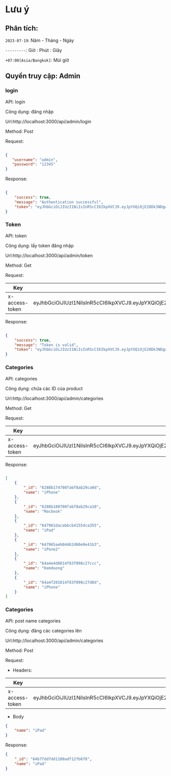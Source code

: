 # Lưu ý

## Phân tích:

`2023-07-19`: Năm - Tháng - Ngày

`---------`: Giờ : Phút : Giây

`+07:00[Asia/Bangkok]`: Múi giờ


## Quyền truy cập: Admin

### login

API: login

Công dụng: đăng nhập

Url:http://localhost:3000/api/admin/login

Method: Post

Request:

```json

{
   "username": "admin",
   "password": "12345"
}

```

Response:

```json

{
    "success": true,
    "message": "Authentication successful",
    "token": "eyJhbGciOiJIUzI1NiIsInR5cCI6IkpXVCJ9.eyJpYXQiOjE2ODk3NDgwMjQsImV4cCI6MTY4OTc1MTYyNH0.UZkT4s3drmJKhEIps2s6LVEBdO7TwkQ_iW0jmgpNL5s"
}

```

### Token

API: token

Công dụng: lấy token đăng nhập

Url:http://localhost:3000/api/admin/token

Method: Get

Request:

| Key           | Value         |
|---------------|---------------|
|x-access-token |eyJhbGciOiJIUzI1NiIsInR5cCI6IkpXVCJ9.eyJpYXQiOjE2ODk3NDgwMjQsImV4cCI6MTY4OTc1MTYyNH0.UZkT4s3drmJKhEIps2s6LVEBdO7TwkQ_iW0jmgpNL5s |

Response:

```json

{
    "success": true,
    "message": "Token is valid",
    "token": "eyJhbGciOiJIUzI1NiIsInR5cCI6IkpXVCJ9.eyJpYXQiOjE2ODk3NDgwMjQsImV4cCI6MTY4OTc1MTYyNH0.UZkT4s3drmJKhEIps2s6LVEBdO7TwkQ_iW0jmgpNL5s"
}

```

### Categories

API: categories

Công dụng: chứa các ID của product

Url:http://localhost:3000/api/admin/categories

Method: Get

Request:

| Key           | Value         |
|---------------|---------------|
|x-access-token |eyJhbGciOiJIUzI1NiIsInR5cCI6IkpXVCJ9.eyJpYXQiOjE2ODk3NDgwMjQsImV4cCI6MTY4OTc1MTYyNH0.UZkT4s3drmJKhEIps2s6LVEBdO7TwkQ_iW0jmgpNL5s |

Response:

```json

[
    {
        "_id": "6288b174708fabf8ab29ca0d",
        "name": "iPhone"
    },
    {
        "_id": "6288b180708fabf8ab29ca10",
        "name": "Macbook"
    },
    {
        "_id": "647961dacabbcb41554ca355",
        "name": "iPad"
    },
    {
        "_id": "647965aeb04462d60e8e41b3",
        "name": "iPone2"
    },
    {
        "_id": "64a4e4d8014f83f098c27ccc",
        "name": "Kemduong"
    },
    {
        "_id": "64a4f201014f83f098c27d0d",
        "name": "iPhone"
    }
]

```
### Categories

API: post name categories

Công dụng: đăng các categories lên

Url:http://localhost:3000/api/admin/categories

Method: Post

Request:
+ Headers:

| Key           | Value         |
|---------------|---------------|
|x-access-token |eyJhbGciOiJIUzI1NiIsInR5cCI6IkpXVCJ9.eyJpYXQiOjE2ODk3NDgwMjQsImV4cCI6MTY4OTc1MTYyNH0.UZkT4s3drmJKhEIps2s6LVEBdO7TwkQ_iW0jmgpNL5s |

+ Body
  
```json
{
    "name": "iPad"
}
```

Response:

```json
{
    "_id": "64b7fdd7dd1100adf12fb6f8",
    "name": "iPad"
}
```


